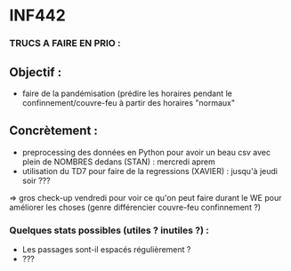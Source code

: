 # INF442


### TRUCS A FAIRE EN PRIO :

## Objectif :
 - faire de la pandémisation (prédire les horaires pendant le confinnement/couvre-feu à partir des horaires "normaux"

## Concrètement :
 - preprocessing des données en Python pour avoir un beau csv avec plein de NOMBRES dedans (STAN) : mercredi aprem
 - utilisation du TD7 pour faire de la regressions (XAVIER) : jusqu'à jeudi soir ???
 
 => gros check-up vendredi pour voir ce qu'on peut faire durant le WE pour améliorer les choses (genre différencier couvre-feu confinnement ?)





### Quelques stats possibles (utiles ? inutiles ?) : 

 - Les passages sont-il espacés régulièrement ?
 - ???